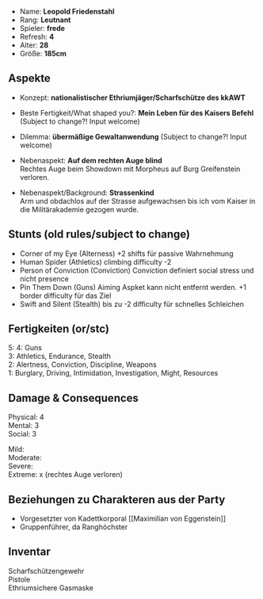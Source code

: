 * Name: **Leopold Friedenstahl**
* Rang: **Leutnant**
* Spieler: **frede**
* Refresh: **4**
* Alter: **28**
* Größe: **185cm**

## Aspekte

* Konzept: **nationalistischer Ethriumjäger/Scharfschütze des kkAWT**  

* Beste Fertigkeit/What shaped you?: **Mein Leben für des Kaisers Befehl**  
(Subject to change?! Input welcome)
* Dilemma: **übermäßige Gewaltanwendung**
(Subject to change?! Input welcome)
* Nebenaspekt: **Auf dem rechten Auge blind**  
Rechtes Auge beim Showdown mit Morpheus auf Burg Greifenstein verloren.
* Nebenaspekt/Background: **Strassenkind**  
Arm und obdachlos auf der Strasse aufgewachsen bis ich vom Kaiser in die Militärakademie gezogen wurde.

## Stunts (old rules/subject to change)
* Corner of my Eye (Alterness) +2 shifts für passive Wahrnehmung
* Human Spider (Athletics) climbing difficulty -2
* Person of Conviction (Conviction) Conviction definiert social stress und nicht presence
* Pin Them Down (Guns) Aiming Aspket kann nicht entfernt werden. +1 border difficulty für das Ziel
* Swift and Silent (Stealth) bis zu -2 difficulty für schnelles Schleichen

## Fertigkeiten (or/stc)

5: 
4: Guns  
3: Athletics, Endurance, Stealth  
2: Alertness, Conviction, Discipline, Weapons  
1: Burglary, Driving, Intimidation, Investigation, Might, Resources  

## Damage & Consequences

Physical: 4  
Mental: 3  
Social: 3  

Mild:  
Moderate:  
Severe:  
Extreme: x (rechtes Auge verloren)

## Beziehungen zu Charakteren aus der Party

* Vorgesetzter von Kadettkorporal [[Maximilian von Eggenstein]]
* Gruppenführer, da Ranghöchster

## Inventar

Scharfschützengewehr  
Pistole  
Ethriumsichere Gasmaske